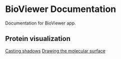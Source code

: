 # BioViewer Documentation
Documentation for BioViewer app.

## Protein visualization
[Casting shadows](ProteinVisualization/HardShadows.md)
[Drawing the molecular surface](ProteinVisualization/MolecularSurface.md)
